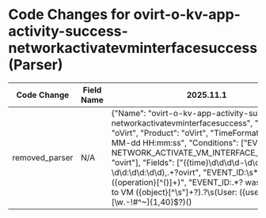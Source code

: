 # Code Changes for ovirt-o-kv-app-activity-success-networkactivatevminterfacesuccess (Parser)

| Code Change | Field Name | 2025.11.1 | 2025.12.1 |
|-------------|------------|-----------|------------|
| removed_parser | N/A | {"Name": "ovirt-o-kv-app-activity-success-networkactivatevminterfacesuccess", "Vendor": "oVirt", "Product": "oVirt", "TimeFormat": "yyyy-MM-dd HH:mm:ss", "Conditions": ["EVENT_ID: NETWORK_ACTIVATE_VM_INTERFACE_SUCCESS", "ovirt"], "Fields": ["({time}\d\d\d\d-\d\d-\d\d \d\d:\d\d:\d\d),.+?ovirt", "EVENT_ID:\s*({operation}[^\(\)]+)", "EVENT_ID:.*? was plugged to VM ({object}[^\s\"]+?)\.?\s\(User: ({user}[\w\.\-\!\#\^\~]{1,40}\$?)(\)|\s|\.\s|\.$)", "({app}ovirt)"], "ParserVersion": "v1.0.0"} | N/A |